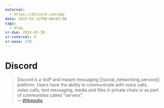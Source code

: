 ```yaml
---
external:
  - https://discord.com/app
date: 2023-03-12T00:00+03:00
tags:
  - blog
sr-due: 2024-01-30
sr-interval: 4
sr-ease: 270
---
```


# Discord

> Discord is a VoIP and instant messaging [[social_networking_service]]
> platform. Users have the ability to communicate with voice calls, video calls,
> text messaging, media and files in private chats or as part of communities
> called "servers".\
> — <cite>[Wikipedia](https://en.wikipedia.org/wiki/Discord_\(software\))</cite>
